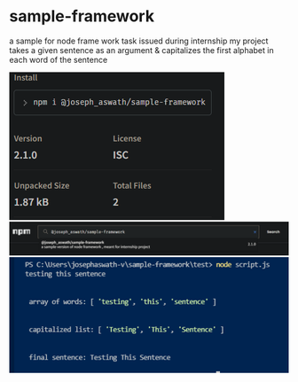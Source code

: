 # sample-framework
a sample for node frame work task issued during internship 
my project takes a given sentence as an argument & capitalizes the first alphabet in each word of the sentence 

<img src="/snaps/install-details.png">

<img src="/snaps/search-bar.png">

<img src="/snaps/test-result.png">
